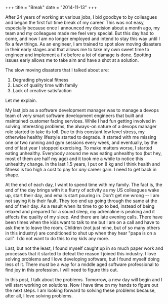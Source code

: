 +++
title = "Break"
date = "2014-11-13"
+++

After 24 years of working at various jobs, I bid goodbye to by colleagues and began the first full time break of my career. This was not easy, especially because once I announced my decision about a month ago, my team and my colleagues made me feel very special. But this day had to come, and now I am no longer employed and intend to stay this way until I fix a few things. As an engineer, I am trained to spot slow moving disasters in their early stages and that allows me to take my own sweet time to engineer and implement a fix before a lot of damage is done. Spotting issues early allows me to take aim and have a shot at a solution.

The slow moving disasters that I talked about are:

1. Degrading physical fitness
2. Lack of quality time with family
3. Lack of creative satisfaction

Let me explain.

My last job as a software development manager was to manage a devops team of very smart software development engineers that built and maintained customer facing services. While I had fun getting involved in solving interesting problems, the always-on nature of a devops manager role started to take its toll. Due to this constant low level stress, my otherwise healthy lifestyle started to degrade. It started with me missing one or two running and gym sessions every week, and eventually, by the end of last year I stopped exercising. To make matters worse, I started eating unhealthy. Everybody around me was eating unhealthy too (but hey, most of them are half my age) and it took me a while to notice this unhealthy change. In the last 1.5 years, I put on 8 kg and I think health and fitness is too high a cost to pay for *any* career gain. I need to get back in shape.

At the end of each day, I want to spend time with my family. The fact is, the end of the day brings with it a flurry of activity as my US colleagues wake up, start their day, and emails start pouring in. Don't get me wrong -- I am not saying it is their fault. They too end up going through the same at the end of their day. As a result when its time to go to bed, instead of being relaxed and prepared for a sound sleep, my adrenaline is peaking and it affects the quality of my sleep. And there are late evening calls. There have been times when the kids want to talk to me but I am on a call and have to ask them to leave the room. Children (not just mine, but of so many others in this industry) are conditioned to shut up when they hear "papa is on a call". I do not want to do this to my kids any more.

Last, but not the least, I found myself caught up in so much paper work and processes that it started to defeat the reason I joined this industry. I love solving problems and I love developing software, but I found myself doing less of it. There must be a way for a middle aged software professional to find joy in this profession. I will need to figure this out.

In this post, I talk about the problems. Tomorrow, a new day will begin and I will start working on solutions. Now I have time on my hands to figure out the next steps. I am looking forward to solving these problems because, after all, I love solving problems.
